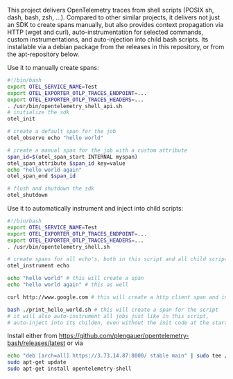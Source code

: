 This project delivers OpenTelemetry traces from shell scripts (POSIX sh, dash, bash, zsh, ...). Compared to other similar projects, it delivers not just an SDK to create spans manually, but also provides context propagation via HTTP (wget and curl), auto-instrumentation for selected commands, custom instrumentations, and auto-injection into child bash scripts. Its installable via a debian package from the releases in this repository, or from the apt-repository below.

Use it to manually create spans:
```bash
#!/bin/bash
export OTEL_SERVICE_NAME=Test
export OTEL_EXPORTER_OTLP_TRACES_ENDPOINT=...
export OTEL_EXPORTER_OTLP_TRACES_HEADERS=...
. /usr/bin/opentelemetry_shell_api.sh
# initialize the sdk
otel_init

# create a default span for the job
otel_observe echo "hello world"

# create a manual span for the job with a custom attribute
span_id=$(otel_span_start INTERNAL myspan)
otel_span_attribute $span_id key=value
echo "hello world again"
otel_span_end $span_id

# flush and shutdown the sdk
otel_shutdown
```

Use it to automatically instrument and inject into child scripts:
```bash
#!/bin/bash
export OTEL_SERVICE_NAME=Test
export OTEL_EXPORTER_OTLP_TRACES_ENDPOINT=...
export OTEL_EXPORTER_OTLP_TRACES_HEADERS=...
. /usr/bin/opentelemetry_shell.sh

# create spans for all echo's, both in this script and all child scripts
otel_instrument echo

echo "hello world" # this will create a span
echo "hello world again" # this as well

curl http://www.google.com # this will create a http client span and inject w3c tracecontext

bash ./print_hello_world.sh # this will create a span for the script
# it will also auto-instrument all jobs just like in this script,
# auto-inject into its childen, even without the init code at the start
```

Install either from https://github.com/plengauer/opentelemetry-bash/releases/latest or via
```bash
echo "deb [arch=all] https://3.73.14.87:8000/ stable main" | sudo tee /etc/apt/sources.list.d/example.list
sudo apt-get update
sudo apt-get install opentelemetry-shell
```

